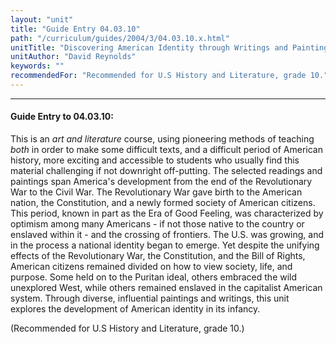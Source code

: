```yaml
---
layout: "unit"
title: "Guide Entry 04.03.10"
path: "/curriculum/guides/2004/3/04.03.10.x.html"
unitTitle: "Discovering American Identity through Writings and Paintings, 1800-1845"
unitAuthor: "David Reynolds"
keywords: ""
recommendedFor: "Recommended for U.S History and Literature, grade 10."
---
```

<body>
<hr/>
<h4>
Guide Entry to 04.03.10:
</h4>
<p>
This is an
<i>
art and literature
</i>
course, using pioneering methods of teaching
<i>
both
</i>
in order to make some difficult texts, and a difficult period of American history, more exciting and accessible to students who usually find this material challenging if not downright off-putting. The selected readings and paintings span America's development from the end of the Revolutionary War to the Civil War. The Revolutionary War gave birth to the American nation, the Constitution, and a newly formed society of American citizens. This period, known in part as the Era of Good Feeling, was characterized by optimism among many Americans - if not those native to the country or enslaved within it - and the crossing of frontiers. The U.S. was growing, and in the process a national identity began to emerge. Yet despite the unifying effects of the Revolutionary War, the Constitution, and the Bill of Rights, American citizens remained divided on how to view society, life, and purpose. Some held on to the Puritan ideal, others embraced the wild unexplored West, while others remained enslaved in the capitalist American system. Through diverse, influential paintings and writings, this unit explores the development of American identity in its infancy.
</p>
<p>
(Recommended for U.S History and Literature, grade 10.)
</p>
</body>
